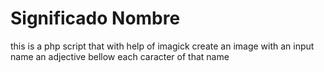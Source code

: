 Significado Nombre
==================

this is a php script that with help of imagick create
an image with an input name an adjective bellow each
caracter of that name